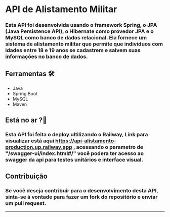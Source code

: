 # API de Alistamento Militar
### Esta API foi desenvolvida usando o framework Spring, o JPA (Java Persistence API), o Hibernate como provedor JPA e o MySQL como banco de dados relacional. Ela fornece um sistema de alistamento militar que permite que indivíduos com idades entre 18 e 19 anos se cadastrem e salvem suas informações no banco de dados.

## Ferramentas 🛠
* Java
* Spring Boot
* MySQL
* Maven

## Está no ar ?🤔
### Esta API foi feita o deploy ultilizando o Railway, Link para visualizar está aqui https://api-alistamento-production.up.railway.app , acessando o parametro de "/swagger-ui/index.html#/" você podera ter acesso ao swagger da api para testes unitários e interface visual.

## Contribuição
### Se você deseja contribuir para o desenvolvimento desta API, sinta-se à vontade para fazer um fork do repositório e enviar um pull request.

***
